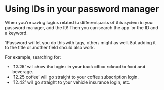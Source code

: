 # Using IDs in your password manager

When you’re saving logins related to different parts of this system in your password manager, add the ID! Then you can search the app for the ID and a keyword.

1Password will let you do this with tags, others might as well. But adding it to the title or another field should also work.

For example, searching for:

- ‘12.25’ will show the logins in your back office related to food and beverage.
- ‘12.25 coffee’ will go straight to your coffee subscription login.
- ‘12.42’ will go straight to your vehicle insurance login, etc.

